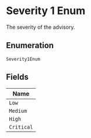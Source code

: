
# Severity 1 Enum

The severity of the advisory.

## Enumeration

`Severity1Enum`

## Fields

| Name |
|  --- |
| `Low` |
| `Medium` |
| `High` |
| `Critical` |

